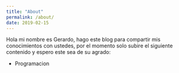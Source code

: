 ```yaml
---
title: "About"
permalink: /about/
date: 2019-02-15
---
```


Hola mi nombre es Gerardo, hago este blog para compartir mis conocimientos con ustedes, por el momento solo subire el siguiente contenido y espero este sea de su agrado:

* Programacion
